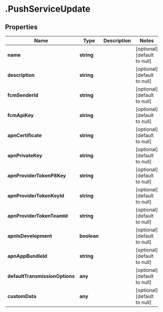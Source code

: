 # .PushServiceUpdate

## Properties
Name | Type | Description | Notes
------------ | ------------- | ------------- | -------------
**name** | **string** |  | [optional] [default to null]
**description** | **string** |  | [optional] [default to null]
**fcmSenderId** | **string** |  | [optional] [default to null]
**fcmApiKey** | **string** |  | [optional] [default to null]
**apnCertificate** | **string** |  | [optional] [default to null]
**apnPrivateKey** | **string** |  | [optional] [default to null]
**apnProviderTokenP8Key** | **string** |  | [optional] [default to null]
**apnProviderTokenKeyId** | **string** |  | [optional] [default to null]
**apnProviderTokenTeamId** | **string** |  | [optional] [default to null]
**apnIsDevelopment** | **boolean** |  | [optional] [default to null]
**apnAppBundleId** | **string** |  | [optional] [default to null]
**defaultTransmissionOptions** | **any** |  | [optional] [default to null]
**customData** | **any** |  | [optional] [default to null]


